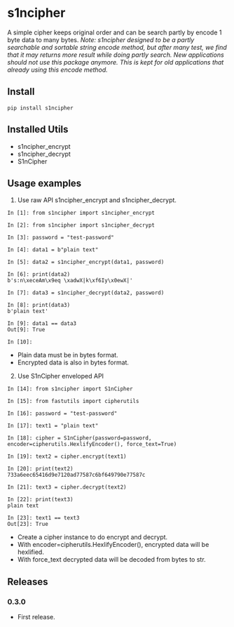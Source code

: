 # s1ncipher

A simple cipher keeps original order and can be search partly by encode 1 byte data to many bytes. *Note: s1ncipher designed to be a partly searchable and sortable string encode method, but after many test, we find that it may returns more result while doing partly search. New applications should not use this package anymore. This is kept for old applications that already using this encode method.*

## Install

```shell
pip install s1ncipher
```

## Installed Utils

- s1ncipher_encrypt
- s1ncipher_decrypt
- S1nCipher

## Usage examples

1. Use raw API s1ncipher_encrypt and s1ncipher_decrypt.

```
In [1]: from s1ncipher import s1ncipher_encrypt

In [2]: from s1ncipher import s1ncipher_decrypt

In [3]: password = "test-password"

In [4]: data1 = b"plain text"

In [5]: data2 = s1ncipher_encrypt(data1, password)

In [6]: print(data2)
b's:n\xeceAm\x9eq \xadwX|k\xf6Iy\x0ewX|'

In [7]: data3 = s1ncipher_decrypt(data2, password)

In [8]: print(data3)
b'plain text'

In [9]: data1 == data3
Out[9]: True

In [10]:
```

- Plain data must be in bytes format.
- Encrypted data is also in bytes format.

2. Use S1nCipher enveloped API

```
In [14]: from s1ncipher import S1nCipher

In [15]: from fastutils import cipherutils

In [16]: password = "test-password"

In [17]: text1 = "plain text"

In [18]: cipher = S1nCipher(password=password, encoder=cipherutils.HexlifyEncoder(), force_text=True)

In [19]: text2 = cipher.encrypt(text1)

In [20]: print(text2)
733a6eec65416d9e7120ad77587c6bf649790e77587c

In [21]: text3 = cipher.decrypt(text2)

In [22]: print(text3)
plain text

In [23]: text1 == text3
Out[23]: True

```

- Create a cipher instance to do encrypt and decrypt.
- With encoder=cipherutils.HexlifyEncoder(), encrypted data will be hexlified.
- With force_text decrypted data will be decoded from bytes to str.

## Releases

### 0.3.0

- First release.
